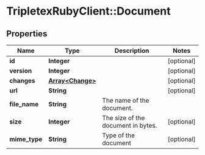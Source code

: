 # TripletexRubyClient::Document

## Properties
Name | Type | Description | Notes
------------ | ------------- | ------------- | -------------
**id** | **Integer** |  | [optional] 
**version** | **Integer** |  | [optional] 
**changes** | [**Array&lt;Change&gt;**](Change.md) |  | [optional] 
**url** | **String** |  | [optional] 
**file_name** | **String** | The name of the document. | 
**size** | **Integer** | The size of the document in bytes. | [optional] 
**mime_type** | **String** | Type of the document | [optional] 


